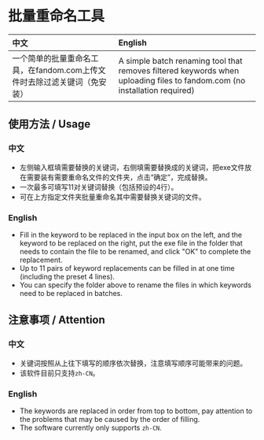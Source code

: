 # 批量重命名工具


|  中文   | English  |
|  :---  | :---  |
| 一个简单的批量重命名工具，在fandom.com上传文件时去除过滤关键词（免安装）  | A simple batch renaming tool that removes filtered keywords when uploading files to fandom.com (no installation required) |

## 使用方法 / Usage
### 中文
 - 左侧输入框填需要替换的关键词，右侧填需要替换成的关键词，把exe文件放在需要装有需要重命名文件的文件夹，点击“确定”，完成替换。
 - 一次最多可填写11对关键词替换（包括预设的4行）。
 - 可在上方指定文件夹批量重命名其中需要替换关键词的文件。
### English
- Fill in the keyword to be replaced in the input box on the left, and the keyword to be replaced on the right, put the exe file in the folder that needs to contain the file to be renamed, and click "OK" to complete the replacement.
- Up to 11 pairs of keyword replacements can be filled in at one time (including the preset 4 lines).
- You can specify the folder above to rename the files in which keywords need to be replaced in batches.
## 注意事项 / Attention
### 中文
- 关键词按照从上往下填写的顺序依次替换，注意填写顺序可能带来的问题。
- 该软件目前只支持`zh-CN`。
### English
- The keywords are replaced in order from top to bottom, pay attention to the problems that may be caused by the order of filling.
- The software currently only supports `zh-CN`.
